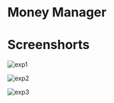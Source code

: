 # Money Manager
# Screenshorts

![exp1](https://github.com/user-attachments/assets/3508c254-2540-437e-9f89-a08d0e483220)

![exp2](https://github.com/user-attachments/assets/f43e3ba5-c1b3-4053-8308-0f5b507a5120)

![exp3](https://github.com/user-attachments/assets/cda1b8cc-0e33-47f9-8518-8d3b971c03a5)
